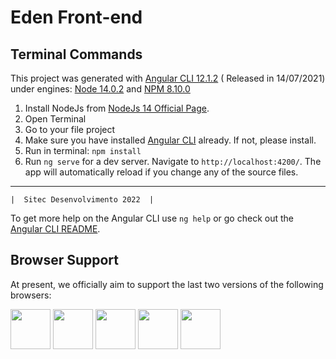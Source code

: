 # Eden Front-end
## Terminal Commands

This project was generated with [Angular CLI 12.1.2](https://www.npmjs.com/package/@angular/cli/v/12.1.2) ( Released in 14/07/2021) under engines: [Node 14.0.2](https://nodejs.org/dist/v14.0.0/docs/api/) and [NPM 8.10.0](https://www.npmjs.com/package/node/v/8.10.0)

1. Install NodeJs from [NodeJs 14 Official Page](https://nodejs.org/dist/v14.0.0/docs/api/).
2. Open Terminal
3. Go to your file project
4. Make sure you have installed [Angular CLI](https://www.npmjs.com/package/@angular/cli/v/12.1.2) already. If not, please install.
5. Run in terminal: ```npm install```
6. Run `ng serve` for a dev server. Navigate to `http://localhost:4200/`. The app will automatically reload if you change any of the source files.


___

~~~
|  Sitec Desenvolvimento 2022  |
~~~

To get more help on the Angular CLI use `ng help` or go check out the [Angular CLI README](https://github.com/angular/angular-cli/blob/master/README.md).



## Browser Support

At present, we officially aim to support the last two versions of the following browsers:

<img src="https://s3.amazonaws.com/creativetim_bucket/github/browser/chrome.png" width="64" height="64"> <img src="https://s3.amazonaws.com/creativetim_bucket/github/browser/firefox.png" width="64" height="64"> <img src="https://s3.amazonaws.com/creativetim_bucket/github/browser/edge.png" width="64" height="64"> <img src="https://s3.amazonaws.com/creativetim_bucket/github/browser/safari.png" width="64" height="64"> <img src="https://s3.amazonaws.com/creativetim_bucket/github/browser/opera.png" width="64" height="64">

